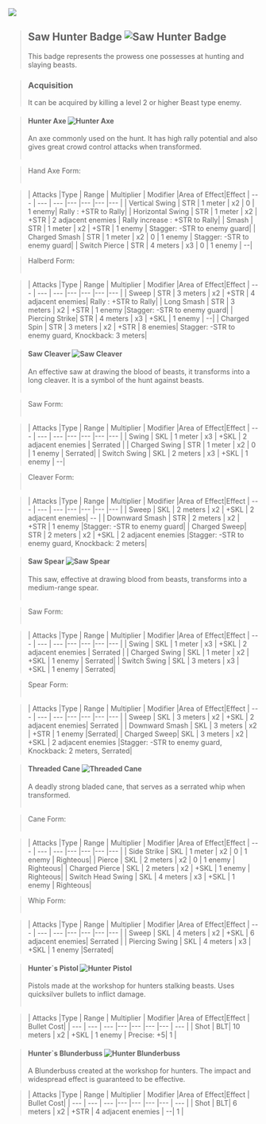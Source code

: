 <link rel="stylesheet" href="../assets/css/saw-hunter-weapons.css">
<a id= "logo" href="https://fellipepombo.github.io/BloodandBeastsTTRPG/">
  <img src="../assets/images/logo.png">
</a>


>## Saw Hunter Badge ![Saw Hunter Badge](../assets/images/weapons/badges/sawhunter.png)
>This badge represents the prowess one possesses at hunting and slaying beasts.

>### Acquisition
>It can be acquired by killing a level 2 or higher Beast type enemy.

>#### Hunter Axe ![Hunter Axe](../assets/images/weapons/sawhunter/hunteraxe.png)
>An axe commonly used on the hunt. It has high rally potential and also gives great crowd control attacks when transformed.<br><br>

>Hand Axe Form: <br><br>

>| Attacks |Type  | Range | Multiplier | Modifier |Area of Effect|Effect
| --- | --- | --- |--- |--- |--- |--- |
| Vertical Swing | STR | 1 meter | x2 | 0 | 1 enemy| Rally : +STR to Rally|
| Horizontal Swing | STR | 1 meter | x2 | +STR | 2 adjacent enemies | Rally increase : +STR to Rally|
| Smash | STR | 1 meter | x2 | +STR | 1 enemy | Stagger: -STR to enemy guard|
| Charged Smash | STR | 1 meter | x2 | 0 | 1 enemy | Stagger: -STR to enemy guard|
| Switch Pierce | STR | 4 meters | x3 | 0 | 1 enemy | --|

>Halberd Form: <br><br>

>| Attacks |Type  | Range | Multiplier | Modifier |Area of Effect|Effect
| --- | --- | --- |--- |--- |--- |--- |
| Sweep | STR | 3 meters | x2 | +STR | 4 adjacent enemies| Rally : +STR to Rally|
| Long Smash | STR | 3 meters | x2 | +STR | 1 enemy |Stagger: -STR to enemy guard|
| Piercing Strike| STR | 4 meters | x3 | +SKL | 1 enemy | --|
| Charged Spin | STR | 3 meters | x2 | +STR | 8 enemies| Stagger: -STR to enemy guard, Knockback: 3 meters|

>#### Saw Cleaver ![Saw Cleaver](../assets/images/weapons/sawhunter/sawcleaver.png)
>An effective saw at drawing the blood of beasts, it transforms into a long cleaver. It is a symbol of the hunt against beasts.<br><br>

>Saw Form: <br><br>

>| Attacks |Type  | Range | Multiplier | Modifier |Area of Effect|Effect
| --- | --- | --- |--- |--- |--- |--- |
| Swing | SKL | 1 meter | x3 | +SKL | 2 adjacent enemies | Serrated |
| Charged Swing | STR | 1 meter | x2 | 0 | 1 enemy | Serrated|
| Switch Swing | SKL | 2 meters | x3 | +SKL | 1 enemy | --|

>Cleaver Form: <br><br>

>| Attacks |Type  | Range | Multiplier | Modifier |Area of Effect|Effect
| --- | --- | --- |--- |--- |--- |--- |
| Sweep | SKL | 2 meters | x2 | +SKL | 2 adjacent enemies| -- |
| Downward Smash | STR | 2 meters | x2 | +STR | 1 enemy |Stagger: -STR to enemy guard|
| Charged Sweep| STR | 2 meters | x2 | +SKL | 2 adjacent enemies |Stagger: -STR to enemy guard, Knockback: 2 meters|

>#### Saw Spear ![Saw Spear](../assets/images/weapons/sawhunter/sawspear.png)
>This saw, effective at drawing blood from beasts, transforms into a medium-range spear.<br><br>

>Saw Form: <br><br>

>| Attacks |Type  | Range | Multiplier | Modifier |Area of Effect|Effect
| --- | --- | --- |--- |--- |--- |--- |
| Swing | SKL | 1 meter | x3 | +SKL | 2 adjacent enemies | Serrated |
| Charged Swing | SKL | 1 meter | x2 | +SKL | 1 enemy | Serrated|
| Switch Swing | SKL | 3 meters | x3 | +SKL | 1 enemy | Serrated|

>Spear Form: <br><br>

>| Attacks |Type  | Range | Multiplier | Modifier |Area of Effect|Effect
| --- | --- | --- |--- |--- |--- |--- |
| Sweep | SKL | 3 meters | x2 | +SKL | 2 adjacent enemies| Serrated |
| Downward Smash | SKL | 3 meters | x2 | +STR | 1 enemy |Serrated|
| Charged Sweep| SKL | 3 meters | x2 | +SKL | 2 adjacent enemies |Stagger: -STR to enemy guard, Knockback: 2 meters, Serrated|


>#### Threaded Cane ![Threaded Cane](../assets/images/weapons/sawhunter/threadedcane.png)
>A deadly strong bladed cane, that serves as a serrated whip when transformed. <br><br>

>Cane Form: <br><br>

>| Attacks |Type  | Range | Multiplier | Modifier |Area of Effect|Effect
| --- | --- | --- |--- |--- |--- |--- |
| Side Strike | SKL | 1 meter | x2 | 0 | 1 enemy | Righteous|
| Pierce | SKL | 2 meters | x2 | 0 | 1 enemy | Righteous|
| Charged Pierce | SKL | 2 meters | x2 | +SKL | 1 enemy | Righteous|
| Switch Head Swing | SKL | 4 meters | x3 | +SKL | 1 enemy | Righteous|

>Whip Form: <br><br>

>| Attacks |Type  | Range | Multiplier | Modifier |Area of Effect|Effect
| --- | --- | --- |--- |--- |--- |--- |
| Sweep | SKL | 4 meters | x2 | +SKL | 6 adjacent enemies| Serrated |
| Piercing Swing | SKL | 4 meters | x3 | +SKL | 1 enemy |Serrated|



>#### Hunter`s Pistol ![Hunter Pistol](../assets/images/weapons/sawhunter/hunterpistol.png)
>Pistols made at the workshop for hunters stalking beasts. Uses quicksilver bullets to inflict damage. <br><br>


>| Attacks |Type  | Range | Multiplier | Modifier |Area of Effect|Effect | Bullet Cost|
| --- | --- | --- |--- |--- |--- |--- | --- |
| Shot | BLT| 10 meters | x2 | +SKL | 1 enemy | Precise: +5| 1 |



>#### Hunter`s Blunderbuss ![Hunter Blunderbuss](../assets/images/weapons/sawhunter/hunterblunderbuss.png)
> A Blunderbuss created at the workshop for hunters. The impact and widespread effect is guaranteed to be effective.

>| Attacks |Type  | Range | Multiplier | Modifier |Area of Effect|Effect | Bullet Cost|
| --- | --- | --- |--- |--- |--- |--- | --- |
| Shot | BLT| 6 meters | x2 | +STR | 4 adjacent enemies | --| 1 |
